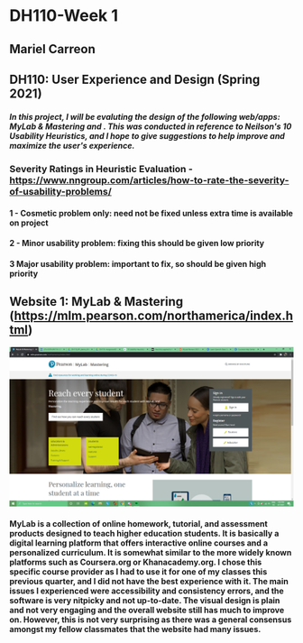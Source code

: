 # DH110-Week 1
## Mariel Carreon 
## DH110: User Experience and Design (Spring 2021)
##### In this project, I will be evaluting the design of the following web/apps: MyLab & Mastering and . This was conducted in reference to **Neilson's 10 Usability Heuristics**, and I hope to give suggestions to help improve and maximize the user's experience.

### Severity Ratings in Heuristic Evaluation - https://www.nngroup.com/articles/how-to-rate-the-severity-of-usability-problems/
#### 1 - Cosmetic problem only: need not be fixed unless extra time is available on project
#### 2 - Minor usability problem: fixing this should be given low priority
#### 3 Major usability problem: important to fix, so should be given high priority

## Website 1: MyLab & Mastering (https://mlm.pearson.com/northamerica/index.html)
![MyLab Homepage](mylab-ss.png)
#### MyLab is a collection of online homework, tutorial, and assessment products designed to teach higher education students. It is basically a digital learning platform that offers interactive online courses and a personalized curriculum. It is somewhat similar to the more widely known platforms such as Coursera.org or Khanacademy.org. I chose this specific course provider as I had to use it for one of my classes this previous quarter, and I did not have the best experience with it. The main issues I experienced were accessibility and consistency errors, and the software is very nitpicky and not up-to-date. The visual design is plain and not very engaging and the overall website still has much to improve on.  However, this is not very surprising as there was a general consensus amongst my fellow classmates that the website had __many issues__.






